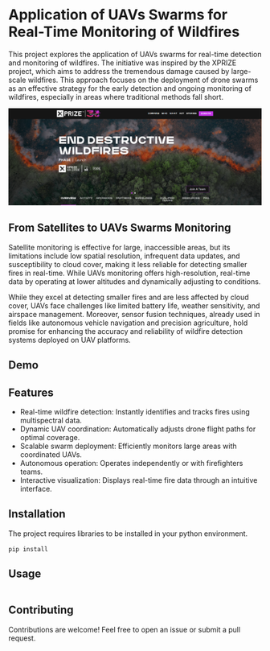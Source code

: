 # Application of UAVs Swarms for Real-Time Monitoring of Wildfires

This project explores the application of UAVs swarms for real-time detection and monitoring of wildfires. The initiative was inspired by the XPRIZE project, which aims to address the tremendous damage caused by large-scale wildfires. This approach focuses on the deployment of drone swarms as an effective strategy for the early detection and ongoing monitoring of wildfires, especially in areas where traditional methods fall short.

[![Alt text](docs/XPrize.png)](https://www.xprize.org/prizes/wildfire)

## From Satellites to UAVs Swarms Monitoring

Satellite monitoring is effective for large, inaccessible areas, but its limitations include low spatial resolution, infrequent data updates, and susceptibility to cloud cover, making it less reliable for detecting smaller fires in real-time.
While UAVs monitoring offers high-resolution, real-time data by operating at lower altitudes and dynamically adjusting to conditions.

While they excel at detecting smaller fires and are less affected by cloud cover, UAVs face challenges like limited battery life, weather sensitivity, and airspace management. Moreover, sensor fusion techniques, already used in fields like autonomous vehicle navigation and precision agriculture, hold promise for enhancing the accuracy and reliability of wildfire detection systems deployed on UAV platforms.

## Demo



## Features

- Real-time wildfire detection: Instantly identifies and tracks fires using multispectral data.
- Dynamic UAV coordination: Automatically adjusts drone flight paths for optimal coverage.
- Scalable swarm deployment: Efficiently monitors large areas with coordinated UAVs.
- Autonomous operation: Operates independently or with firefighters teams.
- Interactive visualization: Displays real-time fire data through an intuitive interface.


## Installation
The project requires libraries to be installed in your python environment.

```
pip install
```

## Usage

```

```

## Contributing

Contributions are welcome! Feel free to open an issue or submit a pull request.
